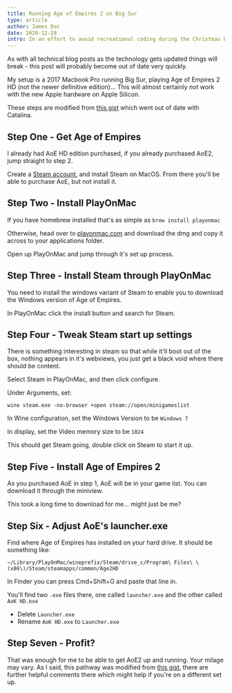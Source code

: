 ```yaml
---
title: Running Age of Empires 2 on Big Sur
type: article
author: James Doc
date: 2020-12-28
intro: In an effort to avoid recreational coding during the Christmas break I've got Age of Empires 2 running on Big Sur…
---
```


As with all technical blog posts as the technology gets updated things will break - this post will probably become out of date very quickly.

My setup is a 2017 Macbook Pro running Big Sur, playing Age of Empires 2 HD (not the newer definitive edition)… This will almost certainly _not_ work with the new Apple hardware on Apple Silicon.

These steps are modified from [this gist](https://gist.github.com/contra/554f541f7fa93c12499e0829439860eb) which went out of date with Catalina.

## Step One - Get Age of Empires

I already had AoE HD edition purchased, if you already purchased AoE2, jump straight to step 2.

Create a [Steam account](https://store.steampowered.com/about/), and install Steam on MacOS. From there you'll be able to purchase AoE, but not install it.

## Step Two - Install PlayOnMac

If you have homebrew installed that's as simple as `brew install playonmac`

Otherwise, head over to [playonmac.com](https://www.playonmac.com/) and download the dmg and copy it across to your applications folder.

Open up PlayOnMac and jump through it's set up process.

## Step Three - Install Steam through PlayOnMac

You need to install the windows variant of Steam to enable you to download the Windows version of Age of Empires.

In PlayOnMac click the install button and search for Steam.

## Step Four - Tweak Steam start up settings

There is something interesting in steam so that while it'll boot out of the box, nothing appears in it's webviews, you just get a black void where there should be content.

Select Steam in PlayOnMac, and then click configure.

Under Arguments, set:

```
wine steam.exe -no-browser +open steam://open/minigameslist
```

In Wine configuration, set the Windows Version to be `Windows 7`

In display, set the Video memory size to be `1024`

This should get Steam going, double click on Steam to start it up.

## Step Five - Install Age of Empires 2

As you purchased AoE in step 1, AoE will be in your game list. You can download it through the miniview.

This took a long time to download for me… might just be me?

## Step Six - Adjust AoE's launcher.exe

Find where Age of Empires has installed on your hard drive. It should be something like:

```
~/Library/PlayOnMac/wineprefix/Steam/drive_c/Program\ Files\ \(x86\)/Steam/steamapps/common/Age2HD
```

In Finder you can press Cmd+Shift+G and paste that line in.

You'll find two `.exe` files there, one called `launcher.exe` and the other called `AoK HD.exe`

- Delete `Launcher.exe`
- Rename `AoK HD.exe` to `Launcher.exe`

## Step Seven - Profit?

That was enough for me to be able to get AoE2 up and running. Your milage may vary. As I said, this pathway was modified from [this gist](https://gist.github.com/contra/554f541f7fa93c12499e0829439860eb), there are further helpful comments there which might help if you're on a different set up.
